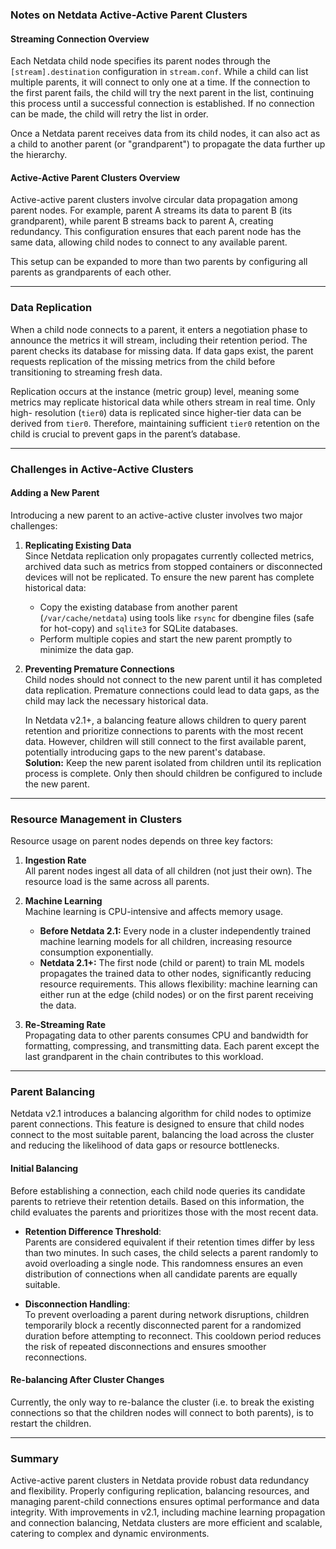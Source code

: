 ### Notes on Netdata Active-Active Parent Clusters

#### **Streaming Connection Overview**

Each Netdata child node specifies its parent nodes through the
`[stream].destination` configuration in `stream.conf`. While a child can list
multiple parents, it will connect to only one at a time. If the connection to
the first parent fails, the child will try the next parent in the list,
continuing this process until a successful connection is established. If no
connection can be made, the child will retry the list in order.

Once a Netdata parent receives data from its child nodes, it can also act as a
child to another parent (or "grandparent") to propagate the data further up the
hierarchy.

#### **Active-Active Parent Clusters Overview**

Active-active parent clusters involve circular data propagation among parent
nodes. For example, parent A streams its data to parent B (its grandparent),
while parent B streams back to parent A, creating redundancy. This configuration
ensures that each parent node has the same data, allowing child nodes to connect
to any available parent.

This setup can be expanded to more than two parents by configuring all parents
as grandparents of each other.

---

### **Data Replication**

When a child node connects to a parent, it enters a negotiation phase to
announce the metrics it will stream, including their retention period. The
parent checks its database for missing data. If data gaps exist, the parent
requests replication of the missing metrics from the child before transitioning
to streaming fresh data.

Replication occurs at the instance (metric group) level, meaning some metrics
may replicate historical data while others stream in real time. Only high-
resolution (`tier0`) data is replicated since higher-tier data can be derived
from `tier0`. Therefore, maintaining sufficient `tier0` retention on the child
is crucial to prevent gaps in the parent’s database.

---

### **Challenges in Active-Active Clusters**

#### **Adding a New Parent**

Introducing a new parent to an active-active cluster involves two major
challenges:

1. **Replicating Existing Data**  
   Since Netdata replication only propagates currently collected metrics,
   archived data such as metrics from stopped containers or disconnected devices
   will not be replicated. To ensure the new parent has complete historical
   data:
    - Copy the existing database from another parent (`/var/cache/netdata`) using
      tools like `rsync` for dbengine files (safe for hot-copy) and `sqlite3` for
      SQLite databases.
    - Perform multiple copies and start the new parent promptly to minimize the
      data gap.

2. **Preventing Premature Connections**  
   Child nodes should not connect to the new parent until it has completed data
   replication. Premature connections could lead to data gaps, as the child may
   lack the necessary historical data.

   In Netdata v2.1+, a balancing feature allows children to query parent
   retention and prioritize connections to parents with the most recent data.
   However, children will still connect to the first available parent,
   potentially introducing gaps to the new parent's database.  
   **Solution:** Keep the new parent isolated from children until its
   replication process is complete. Only then should children be configured to
   include the new parent.

---

### **Resource Management in Clusters**

Resource usage on parent nodes depends on three key factors:

1. **Ingestion Rate**  
   All parent nodes ingest all data of all children (not just their own). The
   resource load is the same across all parents.

2. **Machine Learning**  
   Machine learning is CPU-intensive and affects memory usage.
    - **Before Netdata 2.1:** Every node in a cluster independently trained
      machine learning models for all children, increasing resource consumption
      exponentially.
    - **Netdata 2.1+:** The first node (child or parent) to train ML models
      propagates the trained data to other nodes, significantly reducing resource
      requirements. This allows flexibility: machine learning can either run at
      the edge (child nodes) or on the first parent receiving the data.

3. **Re-Streaming Rate**  
   Propagating data to other parents consumes CPU and bandwidth for formatting,
   compressing, and transmitting data. Each parent except the last grandparent
   in the chain contributes to this workload.

---

### **Parent Balancing**

Netdata v2.1 introduces a balancing algorithm for child nodes to optimize parent
connections. This feature is designed to ensure that child nodes connect to the
most suitable parent, balancing the load across the cluster and reducing the
likelihood of data gaps or resource bottlenecks.

#### **Initial Balancing**

Before establishing a connection, each child node queries its candidate parents
to retrieve their retention details. Based on this information, the child
evaluates the parents and prioritizes those with the most recent data.

- **Retention Difference Threshold**:  
  Parents are considered equivalent if their retention times differ by less than
  two minutes. In such cases, the child selects a parent randomly to avoid
  overloading a single node. This randomness ensures an even distribution of
  connections when all candidate parents are equally suitable.

- **Disconnection Handling**:  
  To prevent overloading a parent during network disruptions, children
  temporarily block a recently disconnected parent for a randomized duration
  before attempting to reconnect. This cooldown period reduces the risk of
  repeated disconnections and ensures smoother reconnections.

#### **Re-balancing After Cluster Changes**

Currently, the only way to re-balance the cluster (i.e. to break the existing
connections so that the children nodes will connect to both parents), is to
restart the children.

---

### **Summary**

Active-active parent clusters in Netdata provide robust data redundancy and
flexibility. Properly configuring replication, balancing resources, and managing
parent-child connections ensures optimal performance and data integrity. With
improvements in v2.1, including machine learning propagation and connection
balancing, Netdata clusters are more efficient and scalable, catering to complex
and dynamic environments.
